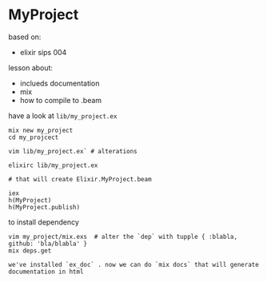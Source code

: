 # MyProject

based on:

* elixir sips 004


lesson about:
* inclueds documentation
* mix
* how to compile to .beam

have a look at `lib/my_project.ex`


```
mix new my_project
cd my_projcect

vim lib/my_project.ex` # alterations

elixirc lib/my_project.ex

# that will create Elixir.MyProject.beam

iex
h(MyProject)
h(MyProject.publish)
```
to install dependency 
```
vim my_project/mix.exs  # alter the `dep` with tupple { :blabla, github: 'bla/blabla' }
mix deps.get 

we've installed `ex_doc` . now we can do `mix docs` that will generate
documentation in html

